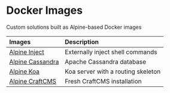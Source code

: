 # Docker Images

Custom solutions built as Alpine-based Docker images

<table>
  <thead>
    <tr>
      <th align="left">Images</th>
      <th align="left">Description</th>
    </tr>
  </thead>
  <tbody>
    <tr>
      <td valign="top">
        <a
          href="https://github.com/chiefmikey/docker-images/tree/main/alpine-inject"
          target="_blank"
          >Alpine Inject</a
        >
      </td>
      <td valign="top">Externally inject shell commands</td>
    </tr>
    <tr>
      <td valign="top">
        <a
          href="https://github.com/chiefmikey/docker-images/tree/main/cassandra"
          target="_blank"
          >Alpine Cassandra</a
        >
      </td>
      <td valign="top">Apache Cassandra database</td>
    </tr>
    <tr>
      <td valign="top">
        <a
          href="https://github.com/chiefmikey/docker-images/tree/main/koa"
          target="_blank"
          >Alpine Koa</a
        >
      </td>
      <td valign="top">Koa server with a routing skeleton</td>
    </tr>
    <tr>
      <td valign="top">
        <a
          href="https://github.com/chiefmikey/docker-images/tree/main/craftcms"
          target="_blank"
          >Alpine CraftCMS</a
        >
      </td>
      <td valign="top">Fresh CraftCMS installation</td>
    </tr>
  </tbody>
</table>
